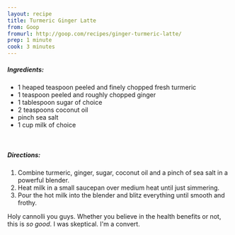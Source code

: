 ```yaml
---
layout: recipe
title: Turmeric Ginger Latte
from: Goop
fromurl: http://goop.com/recipes/ginger-turmeric-latte/
prep: 1 minute
cook: 3 minutes
---
```


##### Ingredients:

* 1 heaped teaspoon peeled and finely chopped fresh turmeric
* 1 teaspoon peeled and roughly chopped ginger
* 1 tablespoon sugar of choice
* 2 teaspoons coconut oil
* pinch sea salt
* 1 cup milk of choice

<br>

##### Directions:

1. Combine turmeric, ginger, sugar, coconut oil and a pinch of
sea salt in a powerful blender.
2. Heat milk in a small saucepan over medium heat until just
simmering.
3. Pour the hot milk into the blender and blitz everything
until smooth and frothy.

Holy cannolli you guys. Whether you believe in the health benefits or
not, this is *so good*. I was skeptical. I'm a convert.
